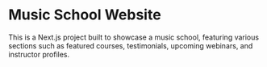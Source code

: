 # Music School Website

This is a Next.js project built to showcase a music school, featuring various sections such as featured courses, testimonials, upcoming webinars, and instructor profiles.

